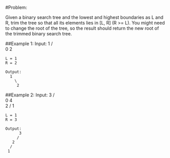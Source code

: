 #Problem:

Given a binary search tree and the lowest and highest boundaries as L and R, trim the tree so that all its elements lies in [L, R] (R >= L). You might need to change the root of the tree, so the result should return the new root of the trimmed binary search tree.

##Example 1:
    Input: 
      1
     / \
    0   2

    L = 1
    R = 2

    Output: 
      1
        \
         2
##Example 2:
    Input: 
      3
     / \
    0   4
     \
      2
     /
    1

    L = 1
    R = 3

    Output: 
          3
         / 
       2   
      /
     1
